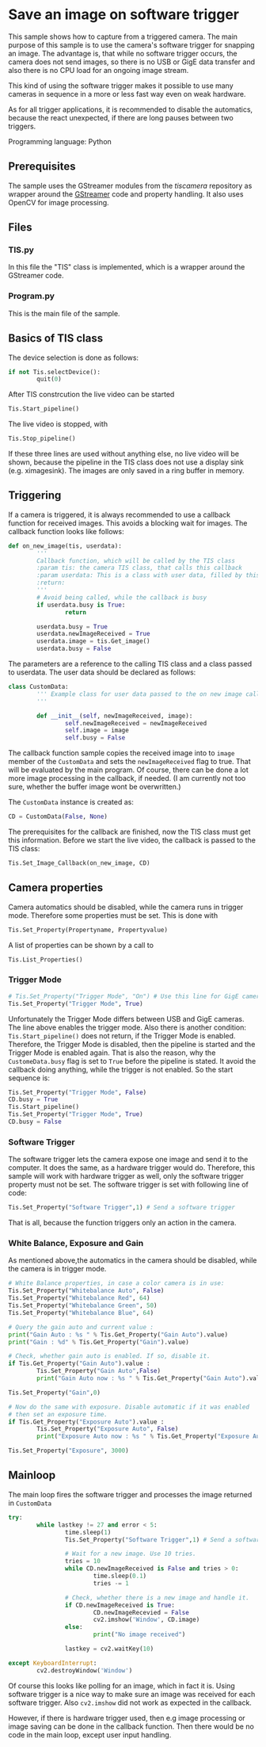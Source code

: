 # Save an image on  software trigger
This sample shows how to capture from a triggered camera.
The main purpose of this sample is to use the camera's software trigger for snapping an image. The advantage is, that while no software trigger occurs, the camera does not send images, so there is no USB or GigE data transfer and also there is no CPU load for an ongoing image stream. 

This kind of using the software trigger makes it possible to use many cameras in sequence in a more or less fast way even on weak hardware.

As for all trigger applications, it is recommended to disable the automatics, because the react unexpected, if there are long pauses between two triggers.


Programming language: Python

## Prerequisites
The sample uses the GStreamer modules from the *tiscamera* repository as wrapper around the
[GStreamer](https://gstreamer.freedesktop.org/) code and property handling. It also uses OpenCV for image processing.

## Files
### TIS.py
In this file the "TIS" class is implemented, which is a wrapper around the GStreamer code. 
### Program.py
This is the main file of the sample.

## Basics of TIS class
The device selection is done as follows:

``` Python
if not Tis.selectDevice():
        quit(0)
``` 

After TIS constrcution the live video can be started
``` Python
Tis.Start_pipeline()
``` 
The live video is stopped, with
``` Python
Tis.Stop_pipeline()
``` 

If these three lines are used without anything else, no live video will be shown, because the pipeline in the TIS class does not use a display sink (e.g. ximagesink). The images are only saved in a ring buffer in memory.

## Triggering
If a camera is triggered, it is always recommended to use a callback function for received images. This avoids a blocking wait for images. The callback function looks like follows:
``` Python
def on_new_image(tis, userdata):
        '''
        Callback function, which will be called by the TIS class
        :param tis: the camera TIS class, that calls this callback
        :param userdata: This is a class with user data, filled by this call.
        :return:
        '''
        # Avoid being called, while the callback is busy
        if userdata.busy is True:
                return

        userdata.busy = True
        userdata.newImageReceived = True
        userdata.image = tis.Get_image()
        userdata.busy = False
``` 
The parameters are a reference to the calling TIS class and a class passed to userdata. The user data should be declared as follows:
``` Python
class CustomData:
        ''' Example class for user data passed to the on new image callback function
        '''

        def __init__(self, newImageReceived, image):
                self.newImageReceived = newImageReceived
                self.image = image
                self.busy = False
``` 

The callback function sample copies the received image into to ```image``` member of the ```CustomData``` and sets the ```newImageReceived``` flag to true. That will be evaluated by the main program. Of course, there can be done a lot more image processing in the callback, if needed. (I am currently not too sure, whether the buffer image wont be overwritten.)

The ```CustomData``` instance is created as:
``` Python
CD = CustomData(False, None)
```
The prerequisites for the callback are finished, now the TIS class must get this information. Before we start the live video, the callback is passed to the TIS class:
``` Python
Tis.Set_Image_Callback(on_new_image, CD)
```
## Camera properties
Camera automatics should be disabled, while the camera runs in trigger mode. Therefore some properties must be set. This is done with 
``` Python
Tis.Set_Property(Propertyname, Propertyvalue)
```
A list of properties can be shown by a call to 
``` Python
Tis.List_Properties()
```
### Trigger Mode
``` Python
# Tis.Set_Property("Trigger Mode", "On") # Use this line for GigE cameras
Tis.Set_Property("Trigger Mode", True)
```
Unfortunately the Trigger Mode differs between USB and GigE cameras. The line above enables the trigger mode.
Also there is another condition: 
```Tis.Start_pipeline()``` does not return, if the Trigger Mode is enabled. Therefore, the Trigger Mode is disabled, then the pipeline is started and the Trigger Mode is enabled again. That is also the reason, why the ```CustomeData.busy``` flag is set to ```True``` before the pipeline is stated. It avoid the callback doing anything, while the trigger is not enabled. 
So the start sequence is:
``` Python
Tis.Set_Property("Trigger Mode", False)
CD.busy = True 
Tis.Start_pipeline()
Tis.Set_Property("Trigger Mode", True)
CD.busy = False
```

### Software Trigger
The software trigger lets the camera expose one image and send it to the computer. It does the same, as a hardware trigger would do. Therefore, this sample will work with hardware trigger as well, only the software trigger property must not be set. The software trigger is set with following line of code:
``` Python
Tis.Set_Property("Software Trigger",1) # Send a software trigger
```
That is all, because the function triggers only an action in the camera.

### White Balance, Exposure and Gain
As mentioned above,the automatics in the camera should be disabled, while the camera is in trigger mode.
``` Python
# White Balance properties, in case a color camera is in use:
Tis.Set_Property("Whitebalance Auto", False)
Tis.Set_Property("Whitebalance Red", 64)
Tis.Set_Property("Whitebalance Green", 50)
Tis.Set_Property("Whitebalance Blue", 64)

# Query the gain auto and current value :
print("Gain Auto : %s " % Tis.Get_Property("Gain Auto").value)
print("Gain : %d" % Tis.Get_Property("Gain").value)

# Check, whether gain auto is enabled. If so, disable it.
if Tis.Get_Property("Gain Auto").value :
        Tis.Set_Property("Gain Auto",False)
        print("Gain Auto now : %s " % Tis.Get_Property("Gain Auto").value)

Tis.Set_Property("Gain",0)

# Now do the same with exposure. Disable automatic if it was enabled
# then set an exposure time.
if Tis.Get_Property("Exposure Auto").value :
        Tis.Set_Property("Exposure Auto", False)
        print("Exposure Auto now : %s " % Tis.Get_Property("Exposure Auto").value)

Tis.Set_Property("Exposure", 3000)
```

## Mainloop
The main loop fires the software trigger and processes the image returned in ```CustomData```
``` Python
try:
        while lastkey != 27 and error < 5:
                time.sleep(1)
                Tis.Set_Property("Software Trigger",1) # Send a software trigger

                # Wait for a new image. Use 10 tries.
                tries = 10
                while CD.newImageReceived is False and tries > 0:
                        time.sleep(0.1)
                        tries -= 1

                # Check, whether there is a new image and handle it.
                if CD.newImageReceived is True:
                        CD.newImageRecevied = False
                        cv2.imshow('Window', CD.image)
                else:
                        print("No image received")

                lastkey = cv2.waitKey(10)

except KeyboardInterrupt:
        cv2.destroyWindow('Window')
```
Of course this looks like polling for an image, which in fact it is. Using software trigger is a nice way to make sure an image was received for each software trigger. Also `cv2.imshow` did not work as expected in the callback.

However, if there is hardware trigger used, then e.g image processing or image saving can be done in the callback function. Then there would be no code in the main loop, except user input handling.




